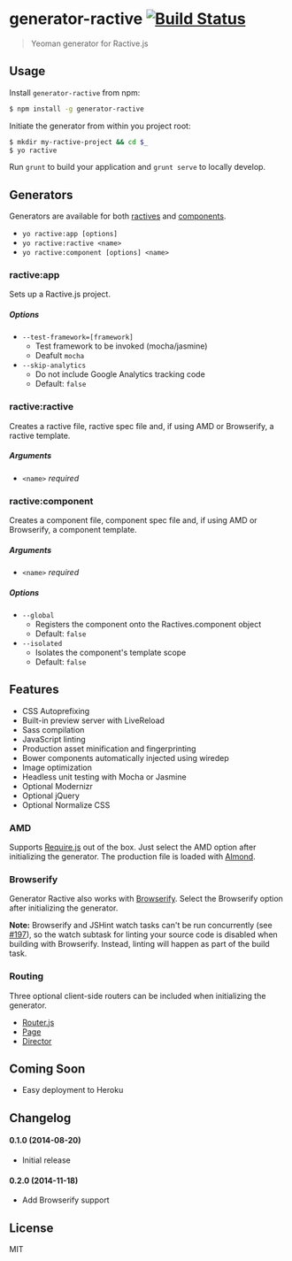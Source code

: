 # generator-ractive [![Build Status](https://secure.travis-ci.org/colindresj/generator-ractive.svg?branch=master)](https://travis-ci.org/colindresj/generator-ractive)

> Yeoman generator for Ractive.js

## Usage
Install `generator-ractive` from npm:

```bash
$ npm install -g generator-ractive
```

Initiate the generator from within you project root:
```bash
$ mkdir my-ractive-project && cd $_
$ yo ractive
```

Run `grunt` to build your application and `grunt serve` to locally develop.

## Generators
Generators are available for both [ractives](http://docs.ractivejs.org/latest/new-ractive)
and [components](http://docs.ractivejs.org/latest/components).

- `yo ractive:app [options]`
- `yo ractive:ractive <name>` 
- `yo ractive:component [options] <name>`

### ractive:app
Sets up a Ractive.js project.

##### Options
- `--test-framework=[framework]`
  - Test framework to be invoked (mocha/jasmine)
  - Deafult `mocha`
- `--skip-analytics`
  - Do not include Google Analytics tracking code
  - Default: `false`

### ractive:ractive
Creates a ractive file, ractive spec file and, if using AMD or Browserify, a
ractive template.

##### Arguments
- `<name>` _required_

### ractive:component
Creates a component file, component spec file and, if using AMD or Browserify,
a component template.

##### Arguments
- `<name>` _required_

##### Options
- `--global`
  - Registers the component onto the Ractives.component object
  - Default: `false`
- `--isolated`
  - Isolates the component's template scope
  - Default: `false`

## Features
- CSS Autoprefixing
- Built-in preview server with LiveReload
- Sass compilation
- JavaScript linting
- Production asset minification and fingerprinting
- Bower components automatically injected using wiredep
- Image optimization
- Headless unit testing with Mocha or Jasmine
- Optional Modernizr
- Optional jQuery
- Optional Normalize CSS

### AMD
Supports [Require.js](http://requirejs.org/) out of the box. Just select the AMD
option after initializing the generator. The production file is loaded with
[Almond](https://github.com/jrburke/almond).

### Browserify
Generator Ractive also works with [Browserify](http://browserify.org/). Select
the Browserify option after initializing the generator.

__Note:__
Browserify and JSHint watch tasks can't be run concurrently
(see [#197](https://github.com/jmreidy/grunt-browserify/issues/197)), so the
watch subtask for linting your source code is disabled when building with
Browserify. Instead, linting will happen as part of the build task.

### Routing
Three optional client-side routers can be included when initializing the generator.

- [Router.js](https://github.com/tildeio/router.js/)
- [Page](https://github.com/visionmedia/page.js/)
- [Director](https://github.com/flatiron/director)

## Coming Soon
- Easy deployment to Heroku

## Changelog
#### 0.1.0 (2014-08-20)
- Initial release

#### 0.2.0 (2014-11-18)
- Add Browserify support

## License
MIT
